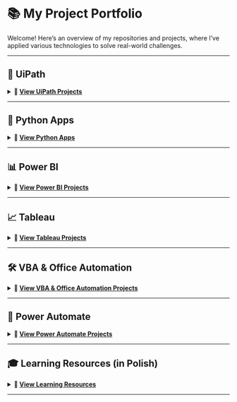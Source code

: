 # 📚 My Project Portfolio

Welcome! Here’s an overview of my repositories and projects, where I’ve applied various technologies to solve real-world challenges.

---

## 🤖 UiPath
<details>
  <summary><strong>📂 <a href="https://github.com/MateuszMachowina/ui-path">View UiPath Projects</a></strong></summary>

- 📑 [Briefing Bot](https://github.com/MateuszMachowina/ui-path/tree/main/Briefing-Bot)
- 📑 [Invoice OCR to Excel](https://github.com/MateuszMachowina/ui-path/tree/main/Invoice_OCR_to_Excel)

</details>

---

## 🐍 Python Apps
<details>
  <summary><strong>📂 <a href="https://github.com/MateuszMachowina/python-apps">View Python Apps</a></strong></summary>

- 📑 [Excel Exchange Rates Converter](https://github.com/MateuszMachowina/python-apps/tree/main/Excel%20Exchange%20Rates%20Converter)
- 📑 [FX Rates Checker](https://github.com/MateuszMachowina/python-apps/tree/main/FX%20Rates%20Checker)
- 📑 [World of Tanks Stats Viewer](https://github.com/MateuszMachowina/python-apps/tree/main/World%20of%20Tanks%20Stats%20Viewer)

</details>

---

## 📊 Power BI
<details>
  <summary><strong>📂 <a href="https://github.com/MateuszMachowina/power-bi">View Power BI Projects</a></strong></summary>

- 📑 [Steam Games Dashboard](https://github.com/MateuszMachowina/power-bi/tree/main/steam-games-dashboard)

</details>

---

## 📈 Tableau
<details>
  <summary><strong>📂 <a href="https://github.com/MateuszMachowina/tableau">View Tableau Projects</a></strong></summary>

- 📑 [Global Weather & Cost of Living Dashboard](https://github.com/MateuszMachowina/tableau/tree/main/Global%20Weather%20%26%20Cost%20of%20Living%20Dashboard)
- 📑 [Steam Games Peak CCU Dashboard](https://github.com/MateuszMachowina/tableau/tree/main/Steam%20Games%20Peak%20CCU%20Dashboard)

</details>

---

## 🛠️ VBA & Office Automation
<details>
  <summary><strong>📂 <a href="https://github.com/MateuszMachowina/vba-office-automation">View VBA & Office Automation Projects</a></strong></summary>

- 📑 [Export SQL Queries from MS Access](https://github.com/MateuszMachowina/vba-office-automation/tree/main/export-sql-queries-from-ms-access)
- 📑 [Sales Department Project](https://github.com/MateuszMachowina/vba-office-automation/tree/main/sales-department-project)

</details>

---

## 🔄 Power Automate
<details>
  <summary><strong>📂 <a href="https://github.com/MateuszMachowina/power-automate">View Power Automate Projects</a></strong></summary>

- 📑 [Customer Overdue Payment Notifier](https://github.com/MateuszMachowina/power-automate/tree/main/Customer-Overdue-Payment-Notifier)
- 📑 [Email Attachment Processor & ZIP Extractor](https://github.com/MateuszMachowina/power-automate/tree/main/Email-Attachment-Processor-%26-ZIP-Extractor)

</details>

---

## 🎓 Learning Resources (in Polish)
<details>
  <summary><strong>📂 <a href="https://github.com/MateuszMachowina/learning-computer-science-pl">View Learning Resources</a></strong></summary>

- 📑 [Python Algorithms](https://github.com/MateuszMachowina/learning-computer-science-pl/tree/main/algorytmy-python)
- 📑 [Python Workbook (completed)](https://github.com/MateuszMachowina/learning-computer-science-pl/tree/main/python)
- 📑 [SQL Workbook (completed)](https://github.com/MateuszMachowina/learning-computer-science-pl/tree/main/sql)
- 📑 [Excel Workbook (completed)](https://github.com/MateuszMachowina/learning-computer-science-pl/tree/main/excel)
- 📑 [Matura Sheets (completed)](https://github.com/MateuszMachowina/learning-computer-science-pl/tree/main/arkusze-maturalne)

</details>

---
